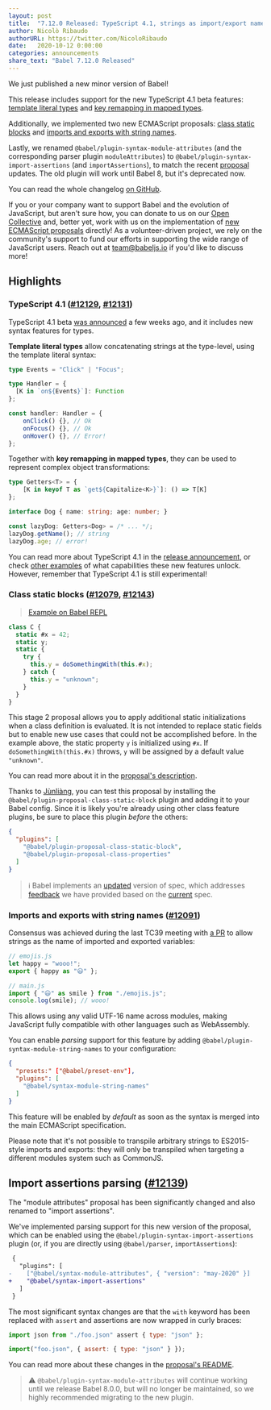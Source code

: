 ```yaml
---
layout: post
title:  "7.12.0 Released: TypeScript 4.1, strings as import/export names, and class static blocks"
author: Nicolò Ribaudo
authorURL: https://twitter.com/NicoloRibaudo
date:   2020-10-12 0:00:00
categories: announcements
share_text: "Babel 7.12.0 Released"
---
```


We just published a new minor version of Babel!

This release includes support for the new TypeScript 4.1 beta features: [template literal types](https://devblogs.microsoft.com/typescript/announcing-typescript-4-1-beta/#template-literal-types) and [key remapping in mapped types](https://devblogs.microsoft.com/typescript/announcing-typescript-4-1-beta/#key-remapping-mapped-types).

Additionally, we implemented two new ECMAScript proposals: [class static blocks](https://github.com/tc39/proposal-class-static-block) and [imports and exports with string names](https://github.com/tc39/ecma262/pull/2154).

Lastly, we renamed `@babel/plugin-syntax-module-attributes` (and the corresponding parser plugin `moduleAttributes`) to `@babel/plugin-syntax-import-assertions` (and `importAssertions`), to match the recent [proposal](https://github.com/tc39/proposal-import-assertions) updates. The old plugin will work until Babel 8, but it's deprecated now.

You can read the whole changelog [on GitHub](https://github.com/babel/babel/releases/tag/v7.12.0).

<!-- truncate -->

If you or your company want to support Babel and the evolution of JavaScript, but aren't sure how, you can donate to us on our [Open Collective](https://opencollective.com/babel) and, better yet, work with us on the implementation of [new ECMAScript proposals](https://github.com/babel/proposals) directly! As a volunteer-driven project, we rely on the community's support to fund our efforts in supporting the wide range of JavaScript users. Reach out at [team@babeljs.io](mailto:team@babeljs.io) if you'd like to discuss more!

## Highlights

### TypeScript 4.1 ([#12129](https://github.com/babel/babel/pull/12129), [#12131](https://github.com/babel/babel/pull/12131))

TypeScript 4.1 beta [was announced](https://devblogs.microsoft.com/typescript/announcing-typescript-4-1-beta/#key-remapping-mapped-types) a few weeks ago, and it includes new syntax features for types.

**Template literal types** allow concatenating strings at the type-level, using the template literal syntax:

```typescript
type Events = "Click" | "Focus";

type Handler = {
  [K in `on${Events}`]: Function
};

const handler: Handler = {
    onClick() {}, // Ok
    onFocus() {}, // Ok
    onHover() {}, // Error!
};
```

Together with **key remapping in mapped types**, they can be used to represent complex object transformations:

```typescript
type Getters<T> = {
    [K in keyof T as `get${Capitalize<K>}`]: () => T[K]
};

interface Dog { name: string; age: number; }

const lazyDog: Getters<Dog> = /* ... */;
lazyDog.getName(); // string
lazyDog.age; // error!
```

You can read more about TypeScript 4.1 in the [release announcement](https://devblogs.microsoft.com/typescript/announcing-typescript-4-1-beta/), or check [other examples](https://github.com/ghoullier/awesome-template-literal-types) of what capabilities these new features unlock. However, remember that TypeScript 4.1 is still experimental!

### Class static blocks ([#12079](https://github.com/babel/babel/pull/12079), [#12143](https://github.com/babel/babel/pull/12143))

> [Example on Babel REPL](https://babel.dev/repl/build/29530/#?browsers=&build=&builtIns=false&spec=false&loose=true&code_lz=MYGwhgzhAEDC0G8BQ1oQC5nQS2NAHtALzQAsATANwpqY54Ce1qGWuiNq6ATgx6gOjoAFtggA6PiQAmAewDKsgLYBTEdgB2AcwDq2EQAp1E_AEpmAgL6dowLMGH9BQ0RKnQARAFcNAaw2yAO4aHhao1uFIlkA&debug=false&forceAllTransforms=false&shippedProposals=false&circleciRepo=&evaluate=false&fileSize=false&timeTravel=false&sourceType=module&lineWrap=true&presets=stage-2%2Ctypescript&prettier=true&targets=&version=7.11.6%2Bpr.12143&externalPlugins=)

```js title="JavaScript"
class C {
  static #x = 42;
  static y;
  static {
    try {
      this.y = doSomethingWith(this.#x);
    } catch {
      this.y = "unknown";
    }
  }
}
```

This stage 2 proposal allows you to apply additional static initializations when a class definition is evaluated. It is not intended to replace static fields but to enable new use cases that could not be accomplished before. In the example above, the static property `y` is initialized using `#x`. If `doSomethingWith(this.#x)` throws, `y` will be assigned by a default value `"unknown"`.

You can read more about it in the [proposal's description](https://github.com/tc39/proposal-class-static-block/blob/master/README.md).

Thanks to [Jùnliàng](https://twitter.com/JLHwung), you can test this proposal by installing
the `@babel/plugin-proposal-class-static-block` plugin and adding it to your Babel config. Since it is likely you're already using other class feature plugins, be sure to place this plugin _before_ the others:

```json title="babel.config.json"
{
  "plugins": [
    "@babel/plugin-proposal-class-static-block",
    "@babel/plugin-proposal-class-properties"
  ]
}
```

> ℹ️ Babel implements an [updated](https://github.com/tc39/proposal-class-static-block/pull/15) version of spec, which addresses [feedback](https://github.com/tc39/proposal-class-static-block/issues?q=is%3Aissue+author%3AJLHwung+created%3A%3C2020-10-07) we have provided based on the [current](https://github.com/tc39/proposal-class-static-block/commit/1bfccb28a8174f6ca3f92242bd9589985190100c) spec.

### Imports and exports with string names ([#12091](https://github.com/babel/babel/pull/12091))

Consensus was achieved during the last TC39 meeting with [a PR](https://github.com/tc39/ecma262/pull/2154) to allow strings as the name of imported and exported variables:

```js title="JavaScript"
// emojis.js
let happy = "wooo!";
export { happy as "😃" };

// main.js
import { "😃" as smile } from "./emojis.js";
console.log(smile); // wooo!
```

This allows using any valid UTF-16 name across modules, making JavaScript fully compatible with other languages such as WebAssembly.

You can enable _parsing_ support for this feature by adding `@babel/plugin-syntax-module-string-names` to your configuration:

```json title="babel.config.json"
{
  "presets:" ["@babel/preset-env"],
  "plugins": [
    "@babel/syntax-module-string-names"
  ]
}
```

This feature will be enabled by *default* as soon as the syntax is merged into the main ECMAScript specification.

Please note that it's not possible to transpile arbitrary strings to ES2015-style imports and exports: they will only be transpiled when targeting a different modules system such as CommonJS.

## Import assertions parsing ([#12139](https://github.com/babel/babel/pull/12139))

The "module attributes" proposal has been significantly changed and also renamed to "import assertions".

We've implemented parsing support for this new version of the proposal, which can be enabled using the `@babel/plugin-syntax-import-assertions` plugin (or, if you are directly using `@babel/parser`, `importAssertions`):

```diff
 {
   "plugins": [
-    ["@babel/syntax-module-attributes", { "version": "may-2020" }]
+    "@babel/syntax-import-assertions"
   ]
 }
```

The most significant syntax changes are that the `with` keyword has been replaced with `assert` and assertions are now wrapped in curly braces:

```js title="JavaScript"
import json from "./foo.json" assert { type: "json" };

import("foo.json", { assert: { type: "json" } });
```

You can read more about these changes in the [proposal's README](https://github.com/tc39/proposal-import-assertions#readme).

> ⚠️ `@babel/plugin-syntax-module-attributes` will continue working until we release Babel 8.0.0, but will no longer be maintained, so we highly recommended migrating to the new plugin.
